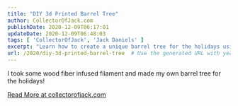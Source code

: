 ```yaml
---
title: "DIY 3d Printed Barrel Tree"
author: CollectorOfJack.com
publishDate: 2020-12-09T06:17:01
updateDate: 2020-12-09T06:48:03
tags: [ 'CollectorOfJack', 'Jack Daniels' ]
excerpt: "Learn how to create a unique barrel tree for the holidays using wood fiber infused filament. Get inspired at collectorofjack.com! #DIY #HolidayDecor"
url: /2020/diy-3d-printed-barrel-tree  # Use the generated URL with year
---
```

<p>I took some wood fiber infused filament and made my own barrel tree for the holidays!</p>  <a href="https://collectorofjack.com/3DPrintedBarrelTree">Read More at collectorofjack.com</a>


